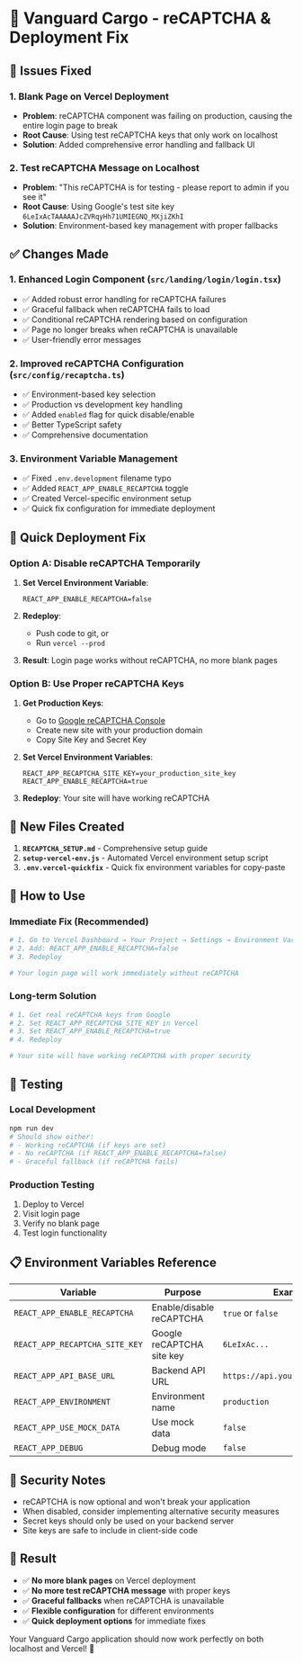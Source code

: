 # 🚀 Vanguard Cargo - reCAPTCHA & Deployment Fix

## 🐛 Issues Fixed

### 1. **Blank Page on Vercel Deployment**
- **Problem**: reCAPTCHA component was failing on production, causing the entire login page to break
- **Root Cause**: Using test reCAPTCHA keys that only work on localhost
- **Solution**: Added comprehensive error handling and fallback UI

### 2. **Test reCAPTCHA Message on Localhost**
- **Problem**: "This reCAPTCHA is for testing - please report to admin if you see it"
- **Root Cause**: Using Google's test site key `6LeIxAcTAAAAAJcZVRqyHh71UMIEGNQ_MXjiZKhI`
- **Solution**: Environment-based key management with proper fallbacks

## ✅ Changes Made

### 1. **Enhanced Login Component** (`src/landing/login/login.tsx`)
- ✅ Added robust error handling for reCAPTCHA failures
- ✅ Graceful fallback when reCAPTCHA fails to load
- ✅ Conditional reCAPTCHA rendering based on configuration
- ✅ Page no longer breaks when reCAPTCHA is unavailable
- ✅ User-friendly error messages

### 2. **Improved reCAPTCHA Configuration** (`src/config/recaptcha.ts`)
- ✅ Environment-based key selection
- ✅ Production vs development key handling
- ✅ Added `enabled` flag for quick disable/enable
- ✅ Better TypeScript safety
- ✅ Comprehensive documentation

### 3. **Environment Variable Management**
- ✅ Fixed `.env.development` filename typo
- ✅ Added `REACT_APP_ENABLE_RECAPTCHA` toggle
- ✅ Created Vercel-specific environment setup
- ✅ Quick fix configuration for immediate deployment

## 🚀 Quick Deployment Fix

### Option A: Disable reCAPTCHA Temporarily

1. **Set Vercel Environment Variable**:
   ```
   REACT_APP_ENABLE_RECAPTCHA=false
   ```

2. **Redeploy**:
   - Push code to git, or
   - Run `vercel --prod`

3. **Result**: Login page works without reCAPTCHA, no more blank pages

### Option B: Use Proper reCAPTCHA Keys

1. **Get Production Keys**: 
   - Go to [Google reCAPTCHA Console](https://www.google.com/recaptcha/admin)
   - Create new site with your production domain
   - Copy Site Key and Secret Key

2. **Set Vercel Environment Variables**:
   ```
   REACT_APP_RECAPTCHA_SITE_KEY=your_production_site_key
   REACT_APP_ENABLE_RECAPTCHA=true
   ```

3. **Redeploy**: Your site will have working reCAPTCHA

## 📁 New Files Created

1. **`RECAPTCHA_SETUP.md`** - Comprehensive setup guide
2. **`setup-vercel-env.js`** - Automated Vercel environment setup script  
3. **`.env.vercel-quickfix`** - Quick fix environment variables for copy-paste

## 🔧 How to Use

### Immediate Fix (Recommended)
```bash
# 1. Go to Vercel Dashboard → Your Project → Settings → Environment Variables
# 2. Add: REACT_APP_ENABLE_RECAPTCHA=false
# 3. Redeploy

# Your login page will work immediately without reCAPTCHA
```

### Long-term Solution
```bash
# 1. Get real reCAPTCHA keys from Google
# 2. Set REACT_APP_RECAPTCHA_SITE_KEY in Vercel
# 3. Set REACT_APP_ENABLE_RECAPTCHA=true
# 4. Redeploy

# Your site will have working reCAPTCHA with proper security
```

## 🧪 Testing

### Local Development
```bash
npm run dev
# Should show either:
# - Working reCAPTCHA (if keys are set)
# - No reCAPTCHA (if REACT_APP_ENABLE_RECAPTCHA=false)
# - Graceful fallback (if reCAPTCHA fails)
```

### Production Testing
1. Deploy to Vercel
2. Visit login page
3. Verify no blank page
4. Test login functionality

## 📋 Environment Variables Reference

| Variable | Purpose | Example |
|----------|---------|---------|
| `REACT_APP_ENABLE_RECAPTCHA` | Enable/disable reCAPTCHA | `true` or `false` |
| `REACT_APP_RECAPTCHA_SITE_KEY` | Google reCAPTCHA site key | `6LeIxAc...` |
| `REACT_APP_API_BASE_URL` | Backend API URL | `https://api.yourdomain.com/api` |
| `REACT_APP_ENVIRONMENT` | Environment name | `production` |
| `REACT_APP_USE_MOCK_DATA` | Use mock data | `false` |
| `REACT_APP_DEBUG` | Debug mode | `false` |

## 🔐 Security Notes

- reCAPTCHA is now optional and won't break your application
- When disabled, consider implementing alternative security measures
- Secret keys should only be used on your backend server
- Site keys are safe to include in client-side code

## 🎉 Result

- ✅ **No more blank pages** on Vercel deployment
- ✅ **No more test reCAPTCHA message** with proper keys
- ✅ **Graceful fallbacks** when reCAPTCHA is unavailable
- ✅ **Flexible configuration** for different environments
- ✅ **Quick deployment options** for immediate fixes

Your Vanguard Cargo application should now work perfectly on both localhost and Vercel! 🚀
